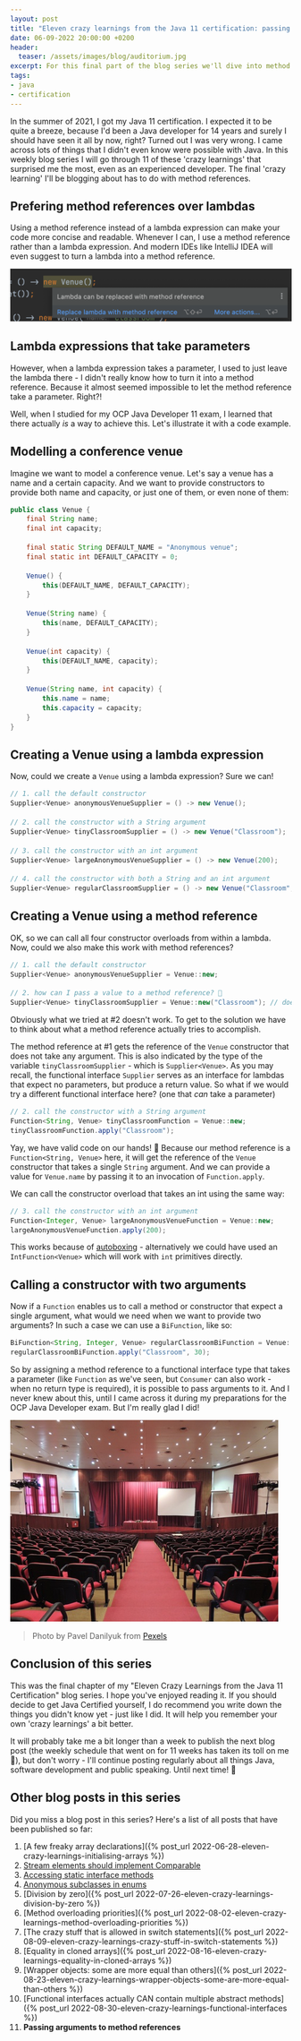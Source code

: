 ```yaml
---
layout: post
title: "Eleven crazy learnings from the Java 11 certification: passing arguments to method references (11/11)"
date: 06-09-2022 20:00:00 +0200
header:
  teaser: /assets/images/blog/auditorium.jpg
excerpt: For this final part of the blog series we'll dive into method references.
tags: 
- java
- certification
---
```


In the summer of 2021, I got my Java 11 certification. I expected it to be quite a breeze, because I'd been a Java developer for 14 years and surely I should have seen it all by now, right? Turned out I was very wrong. I came across lots of things that I didn't even know were possible with Java. In this weekly blog series I will go through 11 of these 'crazy learnings' that surprised me the most, even as an experienced developer. The final 'crazy learning' I'll be blogging about has to do with method references.

## Prefering method references over lambdas

Using a method reference instead of a lambda expression can make your code more concise and readable.
Whenever I can, I use a method reference rather than a lambda expression.
And modern IDEs like IntelliJ IDEA will even suggest to turn a lambda into a method reference.

![IntelliJ suggests a method reference](/assets/images/blog/intellij-suggests-method-reference.png)

## Lambda expressions that take parameters

However, when a lambda expression takes a parameter, I used to just leave the lambda there - I didn't really know how to turn it into a method reference. 
Because it almost seemed impossible to let the method reference take a parameter.
Right?!

Well, when I studied for my OCP Java Developer 11 exam, I learned that there actually *is* a way to achieve this.
Let's illustrate it with a code example.

## Modelling a conference venue

Imagine we want to model a conference venue.
Let's say a venue has a name and a certain capacity.
And we want to provide constructors to provide both name and capacity, or just one of them, or even none of them:

```java
public class Venue {
    final String name;
    final int capacity;

    final static String DEFAULT_NAME = "Anonymous venue";
    final static int DEFAULT_CAPACITY = 0;

    Venue() {
        this(DEFAULT_NAME, DEFAULT_CAPACITY);
    }

    Venue(String name) {
        this(name, DEFAULT_CAPACITY);
    }

    Venue(int capacity) {
        this(DEFAULT_NAME, capacity);
    }

    Venue(String name, int capacity) {
        this.name = name;
        this.capacity = capacity;
    }
}
```

## Creating a Venue using a lambda expression

Now, could we create a `Venue` using a lambda expression?
Sure we can!

```java
// 1. call the default constructor
Supplier<Venue> anonymousVenueSupplier = () -> new Venue();

// 2. call the constructor with a String argument
Supplier<Venue> tinyClassroomSupplier = () -> new Venue("Classroom");

// 3. call the constructor with an int argument
Supplier<Venue> largeAnonymousVenueSupplier = () -> new Venue(200);

// 4. call the constructor with both a String and an int argument
Supplier<Venue> regularClassroomSupplier = () -> new Venue("Classroom", 30);
```

## Creating a Venue using a method reference

OK, so we can call all four constructor overloads from within a lambda.
Now, could we also make this work with method references?

```java
// 1. call the default constructor
Supplier<Venue> anonymousVenueSupplier = Venue::new;

// 2. how can I pass a value to a method reference? 🤔
Supplier<Venue> tinyClassroomSupplier = Venue::new("Classroom"); // doesn't compile!
```

Obviously what we tried at #2 doesn't work.
To get to the solution we have to think about what a method reference actually tries to accomplish.

The method reference at #1 gets the reference of the `Venue` constructor that does not take any argument. This is also indicated by the type of the variable `tinyClassroomSupplier` - which is `Supplier<Venue>`. As you may recall, the functional interface `Supplier` serves as an interface for lambdas that expect no parameters, but produce a return value. So what if we would try a different functional interface here? (one that *can* take a parameter)

```java
// 2. call the constructor with a String argument
Function<String, Venue> tinyClassroomFunction = Venue::new;
tinyClassroomFunction.apply("Classroom");
```

Yay, we have valid code on our hands! 🥳
Because our method reference is a `Function<String, Venue>` here, it will get the reference of the `Venue` constructor that takes a single `String` argument.
And we can provide a value for `Venue.name` by passing it to an invocation of `Function.apply`.

We can call the constructor overload that takes an int using the same way:

```java
// 3. call the constructor with an int argument
Function<Integer, Venue> largeAnonymousVenueFunction = Venue::new;
largeAnonymousVenueFunction.apply(200);
```

This works because of [autoboxing](https://docs.oracle.com/javase/tutorial/java/data/autoboxing.html) - alternatively we could have used an `IntFunction<Venue>` which will work with `int` primitives directly.

## Calling a constructor with two arguments 

Now if a `Function` enables us to call a method or constructor that expect a single argument, what would we need when we want to provide two arguments?
In such a case we can use a `BiFunction`, like so:

```java
BiFunction<String, Integer, Venue> regularClassroomBiFunction = Venue::new;
regularClassroomBiFunction.apply("Classroom", 30);
```

So by assigning a method reference to a functional interface type that takes a parameter (like `Function` as we've seen, but `Consumer` can also work - when no return type is required), it is possible to pass arguments to it.
And I never knew about this, until I came across it during my preparations for the OCP Java Developer exam.
But I'm really glad I did!

![Lanyard](/assets/images/blog/auditorium.jpg)
> Photo by Pavel Danilyuk from <a href="https://www.pexels.com/photo/badges-and-print-outs-on-a-gray-surface-8761744/">Pexels</a>

## Conclusion of this series

This was the final chapter of my "Eleven Crazy Learnings from the Java 11 Certification" blog series.
I hope you've enjoyed reading it.
If you should decide to get Java Certified yourself, I do recommend you write down the things you didn't know yet - just like I did.
It will help you remember your own 'crazy learnings' a bit better.

It will probably take me a bit longer than a week to publish the next blog post (the weekly schedule that went on for 11 weeks has taken its toll on me 🙂), but don't worry - I'll continue posting regularly about all things Java, software development and public speaking.
Until next time! 👋

## Other blog posts in this series

Did you miss a blog post in this series? Here's a list of all posts that have been published so far:

1. [A few freaky array declarations]({% post_url 2022-06-28-eleven-crazy-learnings-initialising-arrays %})
2. [Stream elements should implement Comparable](/2022/07/05/eleven-crazy-learnings-stream-elements-comparable.html)
3. [Accessing static interface methods](/2022/07/12/eleven-crazy-learnings-accessing-static-interface-methods.html)
4. [Anonymous subclasses in enums](/2022/07/19/eleven-crazy-learnings-anonymous-subclass-in-enum.html)
5. [Division by zero]({% post_url 2022-07-26-eleven-crazy-learnings-division-by-zero %})
6. [Method overloading priorities]({% post_url 2022-08-02-eleven-crazy-learnings-method-overloading-priorities %})
7. [The crazy stuff that is allowed in switch statements]({% post_url 2022-08-09-eleven-crazy-learnings-crazy-stuff-in-switch-statements %})
8. [Equality in cloned arrays]({% post_url 2022-08-16-eleven-crazy-learnings-equality-in-cloned-arrays %})
9. [Wrapper objects: some are more equal than others]({% post_url 2022-08-23-eleven-crazy-learnings-wrapper-objects-some-are-more-equal-than-others %})
10. [Functional interfaces actually CAN contain multiple abstract methods]({% post_url 2022-08-30-eleven-crazy-learnings-functional-interfaces %})
11. **Passing arguments to method references**
